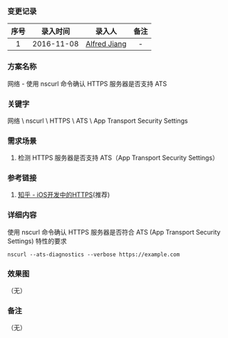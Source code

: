 ### 变更记录

| 序号 | 录入时间 | 录入人 | 备注 |
|:--------:|:--------:|:--------:|:--------:|
| 1 | 2016-11-08 | [Alfred Jiang](https://github.com/viktyz) | - |

### 方案名称

网络 - 使用 nscurl 命令确认 HTTPS 服务器是否支持 ATS

### 关键字

网络 \ nscurl \ HTTPS \ ATS \ App Transport Security Settings

### 需求场景

1. 检测 HTTPS 服务器是否支持 ATS（App Transport Security Settings）

### 参考链接

1. [知乎 - iOS开发中的HTTPS](https://zhuanlan.zhihu.com/p/22749689)(推荐)

### 详细内容

使用 nscurl 命令确认 HTTPS 服务器是否符合 ATS (App Transport Security Settings) 特性的要求

```shell
nscurl --ats-diagnostics --verbose https://example.com
```

### 效果图
（无）

### 备注
（无）